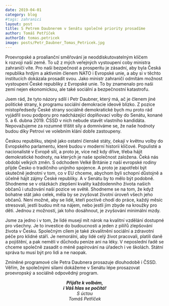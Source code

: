 ```yaml
---
date: 2019-04-01
category: blog
#tags: zahranici
layout: post
title: S Petrem Daubnerem v Senátu společné priority prosadíme
author: Tomáš Petříček
authorId: tomas.petricek
image: posts/Petr_Daubner_Tomas_Petricek.jpg
---
```


Proevropské a proalianční směřování je neoddiskutovatelným klíčem k&nbsp;rozvoji naší země. To už z&nbsp;mých veřejných vystoupení coby ministra zahraničí víte. Pro naši bezpečnost a prosperitu je zásadní, aby byla Česká republika hrdým a aktivním členem NATO i Evropské unie, a aby si v&nbsp;těchto institucích dokázala prosadit svou. Jako ministr zahraničí odmítám možnost vystoupení České republiky z&nbsp;Evropské unie. To by znamenalo pro naši zemi nejen ekonomickou, ale také sociální a bezpečnostní katastrofu. 

Jsem rád, že tyto názory sdílí i Petr Daubner, který má, ač je členem jiné politické strany, k&nbsp;programu sociální demokracie ideově blízko. Z&nbsp;pozice místopředsedy České strany sociálně demokratické bych mu proto rád vyjádřil svou podporu pro nadcházející doplňovací volby do Senátu, konané 5. a 6.&nbsp;dubna 2019. ČSSD v nich nebude stavět vlastního kandidáta. Nepovažujeme za rozumné tříštit síly a domníváme se, že naše hodnoty budou díky Petrovi ve volebním klání dobře zastoupeny.

Českou republiku, stejně jako ostatní členské státy, čekají v&nbsp;květnu volby do Evropského parlamentu, které budou v moderní historii klíčové. Populisté a nacionalisté v&nbsp;Evropě sílí, a proto je, více než kdy dříve, třeba hájit demokratické hodnoty, na kterých je naše společnost založena. Čeká nás období velkých změn. S&nbsp;odchodem Velké Británie z&nbsp;naší evropské rodiny přijde Česko o tradičního unijního spojence. A proto je zapotřebí být skutečně jednotní v&nbsp;tom, co v EU chceme, abychom byli schopní důstojně a účelně hájit zájmy České republiky. A v&nbsp;Senátu by to mělo být podobně. Shodneme se v&nbsp;otázkách zlepšení kvality každodenního života našich občanů i utužování naší pozice ve světě. Shodneme se na tom, že když bohatne stát jako celek, měla by se zvyšovat životní úroveň všech jeho občanů. Není možné, aby se lidé, kteří poctivě chodí do práce, každý měsíc stresovali, jestli budou mít na nájem, nebo jestli jim zbyde na kroužky pro děti. Jednou z&nbsp;možností, jak toho dosáhnout, je zvyšování minimální mzdy. 

Jsme za jedno i v&nbsp;tom, že lidé musejí mít nárok na kvalitní vzdělání dostupné pro všechny. Je to investice do budoucnosti a jeden z&nbsp;pilířů zlepšování života v&nbsp;Česku. Společným cílem je také zkvalitnění sociální a zdravotní péče pro klidné stáří. Je nemorální, aby lidé celý život pracovali, platili daně a pojištění, a pak neměli v&nbsp;důchodu peníze ani na léky. V neposlední řadě se chceme společně zasadit o méně papírování na úřadech i ve školách. Státní správa tu musí být pro lidi a ne naopak. 

Zmíněné programové cíle Petra Daubnera prosazuje dlouhodobě i ČSSD. Věřím, že společnými silami dokážeme v Senátu lépe prosazovat proevropský a sociálně odpovědný program. 

<center><i><b>Přijďte k volbám,<br>
i Váš hlas se počítá!</b><br>
S úctou<br>
Tomáš Petříček</i></center><br>

